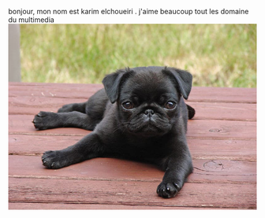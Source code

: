 bonjour, mon nom est karim elchoueiri . j'aime beaucoup tout les domaine du multimedia 
![photo](Chiot-carlin-noir.jpg)
